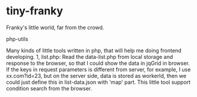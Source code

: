 tiny-franky
===========

Franky's little world, far from the crowd.

php-utils

Many kinds of little tools written in php, that will help me doing frontend developing.
1, list.php: Read the data-list.php from local storage and response to the browser, so that I could show the data in jqGrid in browser.
If the keys in request parameters is different from server, for example, I use xx.com?id=23, but on the server side, data is stored as
workerId, then we could just define this in list-data.json with 'map' part.
This little tool support condition search from the browser.